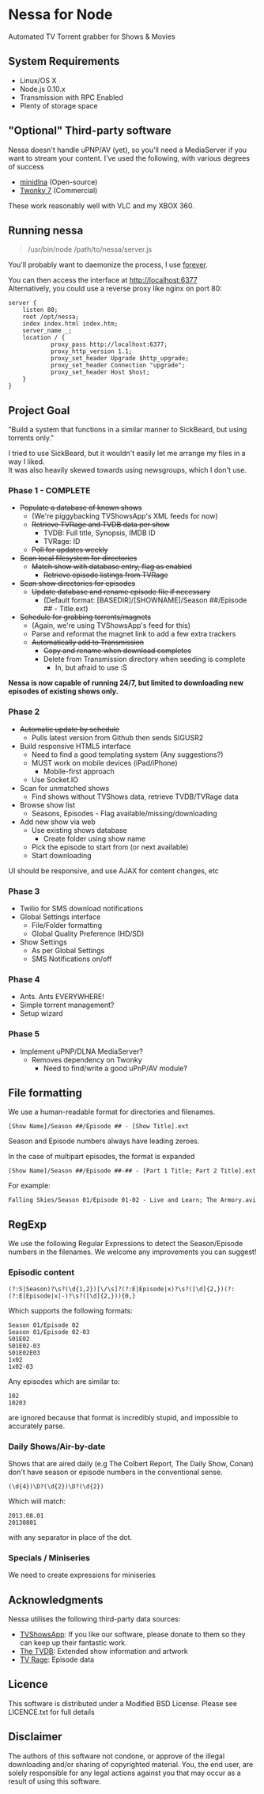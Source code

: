 # Nessa for Node
Automated TV Torrent grabber for Shows & Movies

## System Requirements

- Linux/OS X
- Node.js 0.10.x
- Transmission with RPC Enabled
- Plenty of storage space

## "Optional" Third-party software
Nessa doesn't handle uPNP/AV (yet), so you'll need a MediaServer if you want to stream your content. I've used the following, with various degrees of success

- [minidlna](minidlna.sourceforge.net) (Open-source)
- [Twonky 7](http://twonky.com/downloads) (Commercial)

These work reasonably well with VLC and my XBOX 360.

## Running nessa

> /usr/bin/node /path/to/nessa/server.js

You'll probably want to daemonize the process, I use [forever](https://github.com/nodejitsu/forever).

You can then access the interface at [http://localhost:6377](http://localhost:6377)  
Alternatively, you could use a reverse proxy like nginx on port 80:

	server {
		listen 80;
		root /opt/nessa;
		index index.html index.htm;
		server_name _;
		location / {
		        proxy_pass http://localhost:6377;
		        proxy_http_version 1.1;
		        proxy_set_header Upgrade $http_upgrade;
		        proxy_set_header Connection "upgrade";
		        proxy_set_header Host $host;
		}
	}


## Project Goal

"Build a system that functions in a similar manner to SickBeard, but using torrents only."

I tried to use SickBeard, but it wouldn't easily let me arrange my files in a way I liked.  
It was also heavily skewed towards using newsgroups, which I don't use.

### Phase 1 - COMPLETE
- ~~Populate a database of known shows~~
	- (We're piggybacking TVShowsApp's XML feeds for now)
	- ~~Retrieve TVRage and TVDB data per show~~
		- TVDB: Full title, Synopsis, IMDB ID
		- TVRage: ID
	- ~~Poll for updates weekly~~
- ~~Scan local filesystem for directories~~
	- ~~Match show with database entry, flag as enabled~~
		- ~~Retrieve episode listings from TVRage~~
- ~~Scan show directories for episodes~~
	- ~~Update database and rename episode file if necessary~~
		- (Default format: [BASEDIR]/[SHOWNAME]/Season ##/Episode ## - Title.ext)
- ~~Schedule for grabbing torrents/magnets~~
	- (Again, we're using TVShowsApp's feed for this)
	- Parse and reformat the magnet link to add a few extra trackers
	- ~~Automatically add to Transmission~~
		- ~~Copy and rename when download completes~~
		- Delete from Transmission directory when seeding is complete
			- In, but afraid to use :S

**Nessa is now capable of running 24/7, but limited to downloading new episodes of existing shows only.**

### Phase 2
- ~~Automatic update by schedule~~
	- Pulls latest version from Github then sends SIGUSR2
- Build responsive HTML5 interface
	- Need to find a good templating system (Any suggestions?)
	- MUST work on mobile devices (iPad/iPhone)
		- Mobile-first approach
	- Use Socket.IO
- Scan for unmatched shows
	- Find shows without TVShows data, retrieve TVDB/TVRage data
- Browse show list
	- Seasons, Episodes - Flag available/missing/downloading
- Add new show via web
	- Use existing shows database
		- Create folder using show name
	- Pick the episode to start from (or next available)
	- Start downloading

UI should be responsive, and use AJAX for content changes, etc

### Phase 3
- Twilio for SMS download notifications
- Global Settings interface
	- File/Folder formatting
	- Global Quality Preference (HD/SD)
- Show Settings
	- As per Global Settings
	- SMS Notifications on/off

### Phase 4
- Ants. Ants EVERYWHERE!
- Simple torrent management?
- Setup wizard

### Phase 5
- Implement uPNP/DLNA MediaServer?
	- Removes dependency on Twonky
		- Need to find/write a good uPnP/AV module?

## File formatting

We use a human-readable format for directories and filenames.
	
	[Show Name]/Season ##/Episode ## - [Show Title].ext
Season and Episode numbers always have leading zeroes.

In the case of multipart episodes, the format is expanded
	
	[Show Name]/Season ##/Episode ##-## - [Part 1 Title; Part 2 Title].ext
For example:

	Falling Skies/Season 01/Episode 01-02 - Live and Learn; The Armory.avi

## RegExp

We use the following Regular Expressions to detect the Season/Episode numbers in the filenames.
We welcome any improvements you can suggest!

### Episodic content
	
	(?:S|Season)?\s?(\d{1,2})[\/\s]?(?:E|Episode|x)?\s?([\d]{2,})(?:(?:E|Episode|x|-)?\s?([\d]{2,})){0,}

Which supports the following formats:
	
	Season 01/Episode 02
	Season 01/Episode 02-03
	S01E02
	S01E02-03
	S01E02E03
	1x02
	1x02-03

Any episodes which are similar to:	

	102
	10203
are ignored because that format is incredibly stupid, and impossible to accurately parse.

### Daily Shows/Air-by-date

Shows that are aired daily (e.g The Colbert Report, The Daily Show, Conan) don't have season or episode numbers in the conventional sense.
	
	(\d{4})\D?(\d{2})\D?(\d{2})
Which will match:
	
	2013.08.01
	20130801
	
with any separator in place of the dot.

### Specials / Miniseries

We need to create expressions for miniseries

						
## Acknowledgments

Nessa utilises the following third-party data sources:

- [TVShowsApp](http://tvshowsapp.com): If you like our software, please donate to them so they can keep up their fantastic work.
- [The TVDB](http://thetvdb.com): Extended show information and artwork
- [TV Rage](http://www.tvrage.com): Episode data

## Licence

This software is distributed under a Modified BSD License. Please see LICENCE.txt for full details

## Disclaimer

The authors of this software not condone, or approve of the illegal downloading and/or sharing of copyrighted material. You, the end user, are solely responsible for any legal actions against you that may occur as a result of using this software.

